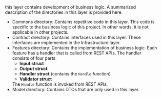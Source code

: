 this layer contains development of business logic. A summarized description of the directories in this layer is provided here.
<ul>
   <li>
      Commons directory: Contains repetitive code in this layer. This code is specific to the business logic of this project. In other words, it is not applicable in other projects.
   </li>
   <li>
      Contract directory: Contains interfaces used in this layer. These interfaces are implemented in the Infrastructure layer.
   </li>
   <li>
      Features directory:</strong> Contains the implementation of business logic. Each feature has a handler that is called from REST APIs. The handler consists of four parts:
      <ul>
         <li><strong>Input struct</strong></li>
         <li><strong>Output struct</strong></li>
         <li><strong>Handler struct</strong> (contains the <code>Handle</code> function)</li>
         <li><strong>Validator struct</strong></li>
      </ul>
      The <code>Handle</code> function is invoked from REST APIs.
   </li>
   <li>
      Model directory: Contains DTOs that are only used in this layer. 
   </li>
</ul>
